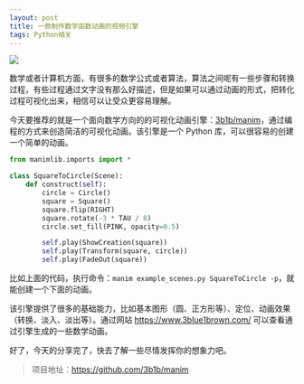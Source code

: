 ```yaml
---
layout: post
title: 一款制作数学函数动画的视频引擎
tags: Python相关
---
```


![](https://raw.githubusercontent.com/3b1b/manim/master/logo/cropped.png)

数学或者计算机方面，有很多的数学公式或者算法，算法之间呢有一些步骤和转换过程，有些过程通过文字没有那么好描述，但是如果可以通过动画的形式，把转化过程可视化出来，相信可以让受众更容易理解。

今天要推荐的就是一个面向数学方向的的可视化动画引擎：[3b1b/manim](https://github.com/3b1b/manim)，通过编程的方式来创造简洁的可视化动画。该引擎是一个 Python 库，可以很容易的创建一个简单的动画。

```python
from manimlib.imports import *

class SquareToCircle(Scene):
    def construct(self):
        circle = Circle()
        square = Square()
        square.flip(RIGHT)
        square.rotate(-3 * TAU / 8)
        circle.set_fill(PINK, opacity=0.5)

        self.play(ShowCreation(square))
        self.play(Transform(square, circle))
        self.play(FadeOut(square))
```

比如上面的代码，执行命令：`manim example_scenes.py SquareToCircle -p`，就能创建一个下面的动画。

该引擎提供了很多的基础能力，比如基本图形（圆、正方形等）、定位、动画效果（转换、淡入、淡出等）。通过网站 https://www.3blue1brown.com/ 可以查看通过引擎生成的一些数学动画。

好了，今天的分享完了，快去了解一些尽情发挥你的想象力吧。

> 项目地址：https://github.com/3b1b/manim
